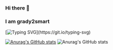 ### Hi there 👋
### I am grady2smart

[![Typing SVG](https://readme-typing-svg.herokuapp.com?color=%2336BCF7&lines=I+am+a+web+developer;jailbreak+enthusiast;and+student!)](https://git.io/typing-svg)

[![Anurag's GitHub stats](https://github-readme-stats.vercel.app/api?username=techdech)](https://github.com/anuraghazra/github-readme-stats)
![Anurag's GitHub stats](https://github-readme-stats.vercel.app/api?username=techdech&show_icons=true&theme=radical)
